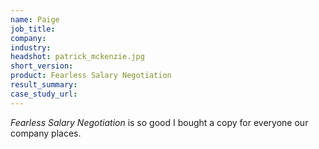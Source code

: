 ```yaml
---
name: Paige
job_title: 
company: 
industry: 
headshot: patrick_mckenzie.jpg
short_version: 
product: Fearless Salary Negotiation
result_summary: 
case_study_url: 
---
```


_Fearless Salary Negotiation_ is so good I bought a copy for everyone our company places.